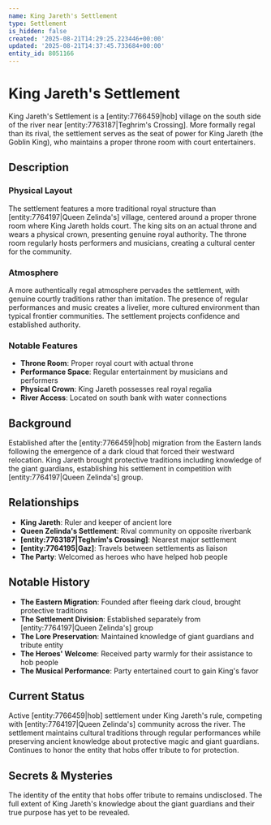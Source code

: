 ```yaml
---
name: King Jareth's Settlement
type: Settlement
is_hidden: false
created: '2025-08-21T14:29:25.223446+00:00'
updated: '2025-08-21T14:37:45.733684+00:00'
entity_id: 8051166
---
```


# King Jareth's Settlement

King Jareth's Settlement is a [entity:7766459|hob] village on the south side of the river near [entity:7763187|Teghrim's Crossing]. More formally regal than its rival, the settlement serves as the seat of power for King Jareth (the Goblin King), who maintains a proper throne room with court entertainers.

## Description

### Physical Layout

The settlement features a more traditional royal structure than [entity:7764197|Queen Zelinda's] village, centered around a proper throne room where King Jareth holds court. The king sits on an actual throne and wears a physical crown, presenting genuine royal authority. The throne room regularly hosts performers and musicians, creating a cultural center for the community.

### Atmosphere

A more authentically regal atmosphere pervades the settlement, with genuine courtly traditions rather than imitation. The presence of regular performances and music creates a livelier, more cultured environment than typical frontier communities. The settlement projects confidence and established authority.

### Notable Features

- **Throne Room**: Proper royal court with actual throne
- **Performance Space**: Regular entertainment by musicians and performers
- **Physical Crown**: King Jareth possesses real royal regalia
- **River Access**: Located on south bank with water connections

## Background

Established after the [entity:7766459|hob] migration from the Eastern lands following the emergence of a dark cloud that forced their westward relocation. King Jareth brought protective traditions including knowledge of the giant guardians, establishing his settlement in competition with [entity:7764197|Queen Zelinda's] group.

## Relationships

- **King Jareth**: Ruler and keeper of ancient lore
- **Queen Zelinda's Settlement**: Rival community on opposite riverbank
- **[entity:7763187|Teghrim's Crossing]**: Nearest major settlement
- **[entity:7764195|Gaz]**: Travels between settlements as liaison
- **The Party**: Welcomed as heroes who have helped hob people

## Notable History

- **The Eastern Migration**: Founded after fleeing dark cloud, brought protective traditions
- **The Settlement Division**: Established separately from [entity:7764197|Queen Zelinda's] group
- **The Lore Preservation**: Maintained knowledge of giant guardians and tribute entity
- **The Heroes' Welcome**: Received party warmly for their assistance to hob people
- **The Musical Performance**: Party entertained court to gain King's favor

## Current Status

Active [entity:7766459|hob] settlement under King Jareth's rule, competing with [entity:7764197|Queen Zelinda's] community across the river. The settlement maintains cultural traditions through regular performances while preserving ancient knowledge about protective magic and giant guardians. Continues to honor the entity that hobs offer tribute to for protection.

## Secrets & Mysteries

The identity of the entity that hobs offer tribute to remains undisclosed. The full extent of King Jareth's knowledge about the giant guardians and their true purpose has yet to be revealed.